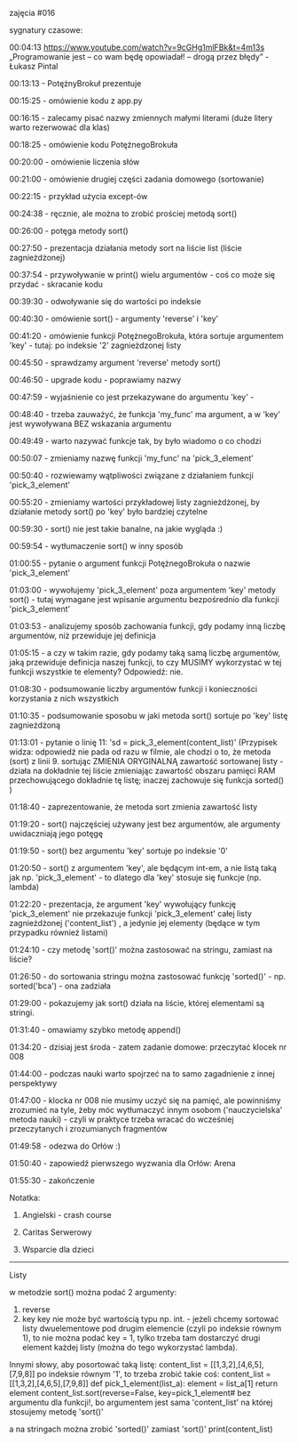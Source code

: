 zajęcia #016

sygnatury czasowe:

00:04:13
https://www.youtube.com/watch?v=9cGHg1mlFBk&t=4m13s
„Programowanie jest  – co wam będę opowiadał! – drogą przez błędy” - Łukasz Pintal

00:13:13 - PotężnyBrokuł prezentuje

00:15:25 - omówienie kodu z app.py

00:16:15 - zalecamy pisać nazwy zmiennych małymi literami (duże litery warto rezerwować dla klas)

00:18:25 - omówienie kodu PotężnegoBrokuła

00:20:00 - omówienie liczenia słów

00:21:00 - omówienie drugiej części zadania domowego (sortowanie)

00:22:15 - przykład użycia except-ów

00:24:38 - ręcznie, ale można to zrobić prościej metodą sort()

00:26:00 - potęga metody sort() 

00:27:50 - prezentacja działania metody sort na liście list (liście zagnieżdżonej)

00:37:54 - przywoływanie w print() wielu argumentów - coś co może się przydać - skracanie kodu

00:39:30 - odwoływanie się do wartości po indeksie

00:40:30 - omówienie sort() - argumenty 'reverse' i 'key'

00:41:20 - omówienie funkcji PotężnegoBrokuła, która sortuje argumentem 'key' - tutaj: po indeksie '2' zagnieżdzonej listy

00:45:50 - sprawdzamy argument 'reverse' metody sort()

00:46:50 - upgrade kodu - poprawiamy nazwy

00:47:59 - wyjaśnienie co jest przekazywane do argumentu 'key' - 

00:48:40 - trzeba zauważyć, że funkcja 'my_func' ma argument, a w 'key' jest wywoływana BEZ wskazania argumentu

00:49:49 - warto nazywać funkcje tak, by było wiadomo o co chodzi

00:50:07 - zmieniamy nazwę funkcji 'my_func' na 'pick_3_element'

00:50:40 - rozwiewamy wątpliwości związane z działaniem funkcji 'pick_3_element'

00:55:20 - zmieniamy wartości przykładowej listy zagnieżdżonej, by działanie metody sort() po 'key' było bardziej czytelne

00:59:30 - sort() nie jest takie banalne, na jakie wygląda :)

00:59:54 - wytłumaczenie sort() w inny sposób

01:00:55 - pytanie o argument funkcji PotężnegoBrokuła o nazwie 'pick_3_element'

01:03:00 - wywołujemy 'pick_3_element' poza argumentem 'key' metody sort() - tutaj wymagane jest wpisanie argumentu bezpośrednio dla funkcji 'pick_3_element'

01:03:53 - analizujemy sposób zachowania funkcji, gdy podamy inną liczbę argumentów, niż przewiduje jej definicja

01:05:15 - a czy w takim razie, gdy podamy taką samą liczbę argumentów, jaką przewiduje definicja naszej funkcji, to czy MUSIMY wykorzystać w tej funkcji wszystkie te elementy? Odpowiedź: nie.

01:08:30 - podsumowanie liczby argumentów funkcji i konieczności korzystania z nich wszystkich

01:10:35 - podsumowanie sposobu w jaki metoda sort() sortuje po 'key' listę zagnieżdżoną

01:13:01 - pytanie o linię 11: 'sd = pick_3_element(content_list)' (Przypisek widza: odpowiedź nie pada od razu w filmie, ale chodzi o to, że metoda (sort) z linii 9. sortując ZMIENIA ORYGINALNĄ zawartość sortowanej listy - działa na dokładnie tej liście zmieniając zawartość obszaru pamięci RAM przechowującego dokładnie tę listę; inaczej zachowuje się funkcja sorted() )

01:18:40 - zaprezentowanie, że metoda sort zmienia zawartość listy

01:19:20 - sort() najczęściej używany jest bez argumentów, ale argumenty uwidaczniają jego potęgę

01:19:50 - sort() bez argumentu 'key' sortuje po indeksie '0'

01:20:50 - sort() z argumentem 'key', ale będącym int-em, a nie listą taką jak np. 'pick_3_element' - to dlatego dla 'key' stosuje się funkcje (np. lambda)

01:22:20 - prezentacja, że argument 'key' wywołujący funkcję 'pick_3_element' nie przekazuje funkcji 'pick_3_element' całej listy zagnieżdżonej ('content_list') , a jedynie jej elementy (będące w tym przypadku  również listami)

01:24:10 - czy metodę 'sort()' można zastosować na stringu, zamiast na liście?

01:26:50 - do sortowania stringu można zastosować funkcję 'sorted()' - np. sorted('bca') - ona zadziała 

01:29:00 - pokazujemy jak sort() działa na liście, której elementami są stringi.

01:31:40 - omawiamy szybko metodę append() 

01:34:20 - dzisiaj jest środa - zatem zadanie domowe: przeczytać klocek nr 008

01:44:00  - podczas nauki warto spojrzeć na to samo zagadnienie z innej perspektywy

01:47:00 - klocka nr 008 nie musimy uczyć się na pamięć, ale powinniśmy zrozumieć na tyle, żeby móc wytłumaczyć innym osobom ('nauczycielska' metoda nauki) - czyli w praktyce trzeba wracać do wcześniej przeczytanych i zrozumianych fragmentów

01:49:58 - odezwa do Orłów :)

01:50:40 - zapowiedź pierwszego wyzwania dla Orłów: Arena

01:55:30 - zakończenie

Notatka:

1. Angielski - crash course

2. Caritas Serwerowy

3. Wsparcie dla dzieci


-------------------

Listy

w metodzie sort() można podać 2 argumenty:
1. reverse
2. key
key nie może być wartością typu np. int. - jeżeli chcemy sortować listy dwuelementowe pod drugim elemencie (czyli po indeksie równym 1), to nie można podać key = 1, tylko trzeba tam dostarczyć drugi element każdej listy (można do tego wykorzystać lambda).

Innymi słowy, aby posortować taką listę: 
	content_list = [[1,3,2],[4,6,5],[7,9,8]]
po indeksie równym '1', to trzeba zrobić takie coś:
	content_list = [[1,3,2],[4,6,5],[7,9,8]]
	def pick_1_element(list_a):
		element = list_a[1]
		return element
	content_list.sort(reverse=False, key=pick_1_element# bez argumentu dla funkcji!, bo argumentem jest sama 'content_list' na której stosujemy metodę 'sort()'

a na stringach można zrobić 'sorted()' zamiast 'sort()' 
	print(content_list)
